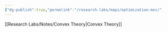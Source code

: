 ```yaml
---
{"dg-publish":true,"permalink":"/research-labs/maps/optimization-moc/","tags":["mathematics","optimization"],"created":"2025-03-03T10:27:38.610+07:00","updated":"2025-03-09T22:33:24.658+07:00"}
---
```


[[Research Labs/Notes/Convex Theory\|Convex Theory]]
